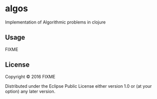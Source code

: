 # algos

Implementation of Algorithmic problems in clojure

## Usage

FIXME

## License

Copyright © 2016 FIXME

Distributed under the Eclipse Public License either version 1.0 or (at
your option) any later version.
